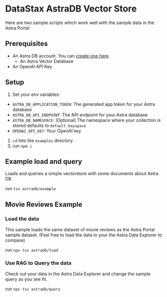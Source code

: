 # DataStax AstraDB Vector Store

Here are two sample scripts which work well with the sample data in the Astra Portal

## Prerequisites

- An Astra DB account. You can [create one here](https://astra.datastax.com/register).
  - An Astra Vector Database
- An OpenAI API Key

## Setup

1. Set your env variables:

- `ASTRA_DB_APPLICATION_TOKEN`: The generated app token for your Astra database
- `ASTRA_DB_API_ENDPOINT`: The API endpoint for your Astra database
- `ASTRA_DB_NAMESPACE`: (Optional) The namespace where your collection is stored defaults to `default_keyspace`
- `OPENAI_API_KEY`: Your OpenAI key

2. `cd` Into the `examples` directory
3. run `npm i`

## Example load and query

Loads and queries a simple vectorstore with some documents about Astra DB

run `tsx astradb/example`

## Movie Reviews Example

### Load the data

This sample loads the same dataset of movie reviews as the Astra Portal sample dataset. (Feel free to load the data in your the Astra Data Explorer to compare)

run `npx tsx astradb/load`

### Use RAG to Query the data

Check out your data in the Astra Data Explorer and change the sample query as you see fit.

run `npx tsx astradb/query`
